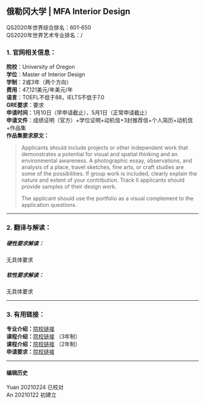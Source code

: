 ## 俄勒冈大学 | MFA Interior Design

QS2020年世界综合排名：601-650  
QS2020年世界艺术专业排名：/  


### 1. 官网相关信息：

**院校**：University of Oregon  
**学位**：Master of Interior Design  
**学制**：2或3年（两个方向）  
**费用**：47,121美元/年美元/年  
**语言**：TOEFL不低于88，IELTS不低于7.0  
**GRE要求**：要求  
**申请时间**：1月10日（早申请截止），5月1日（正常申请截止）  
**申请文件**：成绩证明（官方）+学位证明+动机信+3封推荐信+个人简历+动机信+作品集  
**作品集要求原文：**   
> Applicants should include projects or other independent work that demonstrates a potential for visual and spatial thinking and an environmental awareness. A photographic essay, observations, and analysis of a place, travel sketches, fine arts, or craft studies are some of the possibilities. If group work is included, clearly explain the nature and extent of your contribution. Track II applicants should provide samples of their design work.  
>
> The applicant should use the portfolio as a visual complement to the application questions.  





---


### 2. 翻译与解读：

##### 硬性要求解读：
无具体要求  

##### 软性要求解读：
无具体要求  

---


### 3. 有用链接：

**专业介绍：**[院校链接](https://archenvironment.uoregon.edu/interior-architecture/graduate)   
**课程介绍：**[院校链接](https://archenvironment.uoregon.edu/interior-architecture/graduate/miarch1) （3年制）  
**课程介绍：**[院校链接](https://archenvironment.uoregon.edu/interior-architecture/graduate/miarch2) （2年制）  
**申请要求：**[院校链接](https://archenvironment.uoregon.edu/interior-architecture/apply/miarch)



---


#### 编辑历史
Yuan 20210224 已校对  
An 20210122 初建立
